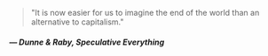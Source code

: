 <a name="dunneraby01"></a>

> "It is now easier for us to imagine the end of the world than an alternative to capitalism."
##### — Dunne & Raby, *Speculative Everything*
